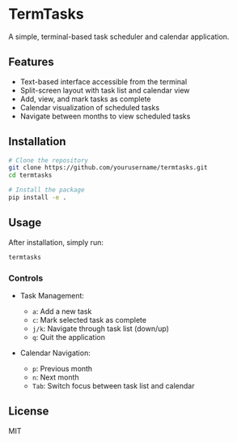 # TermTasks

A simple, terminal-based task scheduler and calendar application.

## Features

- Text-based interface accessible from the terminal
- Split-screen layout with task list and calendar view
- Add, view, and mark tasks as complete
- Calendar visualization of scheduled tasks
- Navigate between months to view scheduled tasks

## Installation

```bash
# Clone the repository
git clone https://github.com/yourusername/termtasks.git
cd termtasks

# Install the package
pip install -e .
```

## Usage

After installation, simply run:

```bash
termtasks
```

### Controls

- Task Management:
  - `a`: Add a new task
  - `c`: Mark selected task as complete
  - `j/k`: Navigate through task list (down/up)
  - `q`: Quit the application

- Calendar Navigation:
  - `p`: Previous month
  - `n`: Next month
  - `Tab`: Switch focus between task list and calendar

## License

MIT
